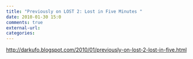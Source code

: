 ```yaml
---
title: "Previously on LOST 2: Lost in Five Minutes "
date: 2010-01-30 15:0
comments: true
external-url:
categories:
---
```

<http://darkufo.blogspot.com/2010/01/previously-on-lost-2-lost-in-five.html>
